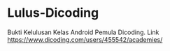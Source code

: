 # Lulus-Dicoding
Bukti Kelulusan Kelas Android Pemula Dicoding. Link https://www.dicoding.com/users/455542/academies/
